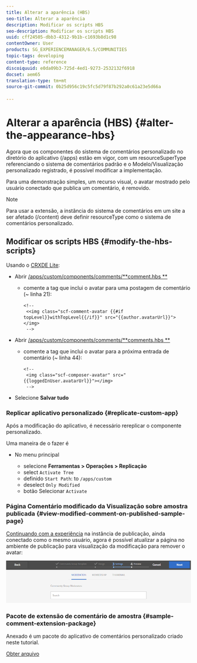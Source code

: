 ```yaml
---
title: Alterar a aparência (HBS)
seo-title: Alterar a aparência
description: Modificar os scripts HBS
seo-description: Modificar os scripts HBS
uuid: cff24505-dbb3-4312-9b1b-c1693b8d1c98
contentOwner: User
products: SG_EXPERIENCEMANAGER/6.5/COMMUNITIES
topic-tags: developing
content-type: reference
discoiquuid: e0da09b3-725d-4ed1-9273-2532132f6918
docset: aem65
translation-type: tm+mt
source-git-commit: 0b25d956c19c5fc5d79f87b292a0c61a23e5d66a

---
```



# Alterar a aparência (HBS) {#alter-the-appearance-hbs}

Agora que os componentes do sistema de comentários personalizado no diretório do aplicativo (/apps) estão em vigor, com um resourceSuperType referenciando o sistema de comentários padrão e o Modelo/Visualização personalizado registrado, é possível modificar a implementação.

Para uma demonstração simples, um recurso visual, o avatar mostrado pelo usuário conectado que publica um comentário, é removido.

>[!NOTE]
>
>Para usar a extensão, a instância do sistema de comentários em um site a ser afetado (/content) deve definir resourceType como o sistema de comentários personalizado.

## Modificar os scripts HBS {#modify-the-hbs-scripts}

Usando o [CRXDE Lite](/help/sites-developing/developing-with-crxde-lite.md):

* Abrir [/apps/custom/components/comments/**comment.hbs **](https://localhost:4502/crx/de/index.jsp#/apps/custom/components/comments/comment/comment.hbs)

   * comente a tag que inclui o avatar para uma postagem de comentário (~ linha 21):

      ```
      <!--
       <<img class="scf-comment-avatar {{#if topLevel}}withTopLevel{{/if}}" src="{{author.avatarUrl}}"></img>
       -->
      ```

* Abrir [/apps/custom/components/comments/**comments.hbs **](https://localhost:4502/crx/de/index.jsp#/apps/custom/components/comments/comments.hbs)

   * comente a tag que inclui o avatar para a próxima entrada de comentário (~ linha 44):

      ```
      <!--
       <img class="scf-composer-avatar" src="{{loggedInUser.avatarUrl}}"></img>
       -->
      ```

* Selecione **Salvar tudo**

### Replicar aplicativo personalizado {#replicate-custom-app}

Após a modificação do aplicativo, é necessário rereplicar o componente personalizado.

Uma maneira de o fazer é

* No menu principal

   * selecione **Ferramentas > Operações > Replicação**
   * select `Activate Tree`
   * definido `Start Path`: to `/apps/custom`
   * deselect `Only Modified`
   * botão Selecionar `Activate`

### Página Comentário modificado da Visualização sobre amostra publicada {#view-modified-comment-on-published-sample-page}

[Continuando com a experiência](/help/communities/extend-sample-page.md#publish-sample-page) na instância de publicação, ainda conectado como o mesmo usuário, agora é possível atualizar a página no ambiente de publicação para visualização da modificação para remover o avatar:

![chlimage_1-136](assets/chlimage_1-136.png)

### Pacote de extensão de comentário de amostra {#sample-comment-extension-package}

Anexado é um pacote do aplicativo de comentários personalizado criado neste tutorial.

[Obter arquivo](assets/sample-comment-extension-6-1-fp3.zip)
